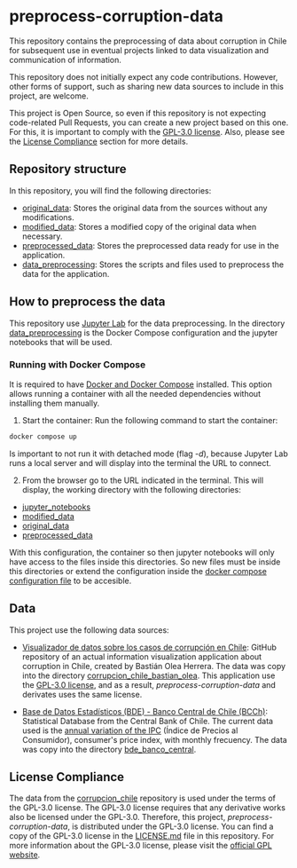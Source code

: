 # preprocess-corruption-data

This repository contains the preprocessing of data about corruption in Chile for subsequent use in eventual projects linked to data visualization and communication of information.

This repository does not initially expect any code contributions. However, other forms of support, such as sharing new data sources to include in this project, are welcome.

This project is Open Source, so even if this repository is not expecting code-related Pull Requests, you can create a new project based on this one. For this, it is important to comply with the [GPL-3.0 license](./LICENSE.md). Also, please see the [License Compliance](#license-compliance) section for more details.

## Repository structure

In this repository, you will find the following directories:

- [original_data](./original_data/): Stores the original data from the sources without any modifications.
- [modified_data](./modified_data/): Stores a modified copy of the original data when necessary.
- [preprocessed_data](./preprocessed_data/): Stores the preprocessed data ready for use in the application.
- [data_preprocessing](./data_preprocessing/): Stores the scripts and files used to preprocess the data for the application.

## How to preprocess the data

This repository use [Jupyter Lab](https://jupyter.org/) for the data preprocessing. In the directory [data_preprocessing](./data_preprocessing/) is the Docker Compose configuration and the jupyter notebooks that will be used.

### Running with Docker Compose
It is required to have [Docker and Docker Compose](https://www.docker.com/) installed. This option allows running a container with all the needed dependencies without installing them manually.

1. Start the container: 
Run the following command to start the container: 

```bash
docker compose up 
```

Is important to not run it with detached mode (flag *-d*), because Jupyter Lab runs a local server and will display into the terminal the URL to connect.

2. From the browser go to the URL indicated in the terminal. This will display, the working directory with the following directories:

- [jupyter_notebooks](./data_preprocessing/jupyter_notebooks/)
- [modified_data](./modified_data/)
- [original_data](./original_data/)
- [preprocessed_data](./preprocessed_data/)

With this configuration, the container so then jupyter notebooks will only have access to the files inside this directories. So new files must be inside this directories or extend the configuration inside the [docker compose configuration file](./data_preprocessing/docker-compose.yml) to be accesible.


## Data

This project use the following data sources:

- [Visualizador de datos sobre los casos de corrupción en Chile](https://github.com/bastianolea/corrupcion_chile): GitHub repository of an actual information visualization application about corruption in Chile, created by Bastián Olea Herrera. The data was copy into the directory [corrupcion_chile_bastian_olea](./original_data/corrupcion_chile_bastian_olea/). This application use the [GPL-3.0 license](./LICENSE.md), and as a result, *preprocess-corruption-data* and derivates uses the same license.

- [Base de Datos Estadísticos (BDE) - Banco Central de Chile (BCCh)](https://si3.bcentral.cl/siete): Statistical Database from the Central Bank of Chile. The current data used is the [annual variation of the IPC](https://si3.bcentral.cl/Siete/ES/Siete/Cuadro/CAP_ESTADIST_MACRO/MN_EST_MACRO_IV/PEM_VAR12_IPC_BS23/638421420032988875?cbFechaInicio=1928&cbFechaTermino=2024&cbFrecuencia=MONTHLY&cbCalculo=NONE&cbFechaBase=) (Índice de Precios al Consumidor), consumer's price index, with monthly frecuency. The data was copy into the directory [bde_banco_central](./original_data/bde_banco_central/).


## License Compliance

The data from the [corrupcion_chile](https://github.com/bastianolea/corrupcion_chile) repository is used under the terms of the GPL-3.0 license. The GPL-3.0 license requires that any derivative works also be licensed under the GPL-3.0. Therefore, this project, *preprocess-corruption-data*, is distributed under the GPL-3.0 license. You can find a copy of the GPL-3.0 license in the [LICENSE.md](./LICENSE.md) file in this repository. For more information about the GPL-3.0 license, please visit the [official GPL website](https://www.gnu.org/licenses/gpl-3.0.html).






